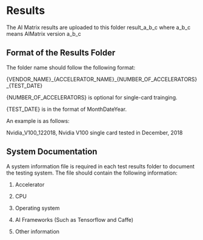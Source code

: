 # Results
The AI Matrix results are uploaded to this folder result_a_b_c where a_b_c means AIMatrix version a_b_c

## Format of the Results Folder
The folder name should follow the following format:

{VENDOR_NAME}\_{ACCELERATOR_NAME}\_{NUMBER_OF_ACCELERATORS}\_{TEST_DATE}

{NUMBER_OF_ACCELERATORS} is optional for single-card trainging.

{TEST_DATE} is in the format of MonthDateYear.

An example is as follows:

Nvidia_V100_122018, Nvidia V100 single card tested in December, 2018


## System Documentation
A system information file is required in each test results folder to document the testing system. The file should contain the following information:

1. Accelerator<br />

2. CPU<br />

3. Operating system<br />

4. AI Frameworks (Such as Tensorflow and Caffe)<br />

5. Other information
